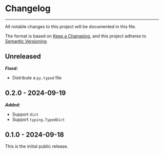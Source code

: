 # Changelog

-----

All notable changes to this project will be documented in this file.

The format is based on [Keep a Changelog](https://keepachangelog.com/en/1.0.0/), and this project adheres to [Semantic Versioning](https://semver.org/spec/v2.0.0.html).

## Unreleased

***Fixed:***

- Distribute a `py.typed` file

## 0.2.0 - 2024-09-19

***Added:***

- Support `dict`
- Support `typing.TypedDict`

## 0.1.0 - 2024-09-18

This is the initial public release.
